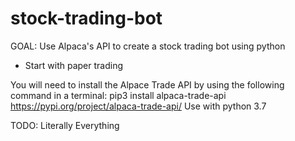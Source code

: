 # stock-trading-bot

GOAL: Use Alpaca's API to create a stock trading bot using python
 - Start with paper trading

You will need to install the Alpace Trade API by using the following command in a terminal:
pip3 install alpaca-trade-api
https://pypi.org/project/alpaca-trade-api/
Use with python 3.7













TODO: Literally Everything
